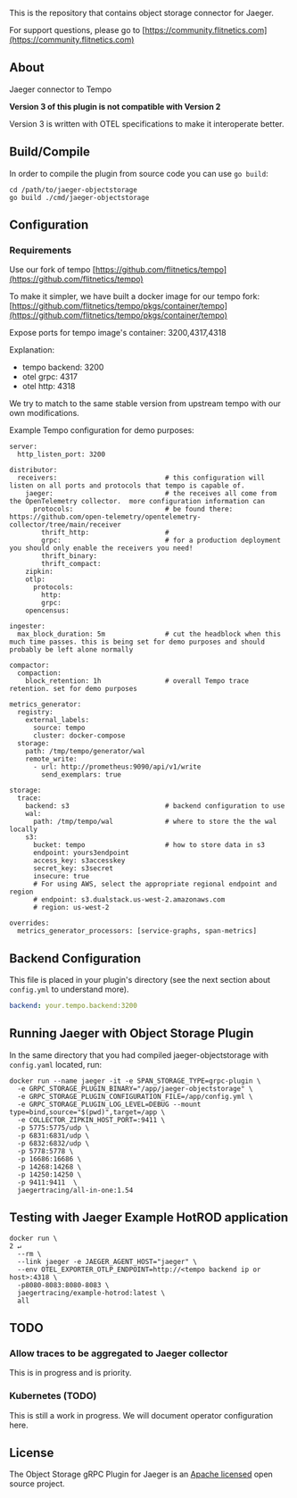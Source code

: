 This is the repository that contains object storage connector for Jaeger.

For support questions, please go to [https://community.flitnetics.com](https://community.flitnetics.com)

## About
Jaeger connector to Tempo

**Version 3 of this plugin is not compatible with Version 2**


Version 3 is written with OTEL specifications to make it interoperate better.

## Build/Compile
In order to compile the plugin from source code you can use `go build`:

```
cd /path/to/jaeger-objectstorage
go build ./cmd/jaeger-objectstorage
```

## Configuration
### Requirements
Use our fork of tempo [https://github.com/flitnetics/tempo](https://github.com/flitnetics/tempo)

To make it simpler, we have built a docker image for our tempo fork:
[https://github.com/flitnetics/tempo/pkgs/container/tempo](https://github.com/flitnetics/tempo/pkgs/container/tempo)

Expose ports for tempo image's container: 3200,4317,4318

Explanation: 
  * tempo backend: 3200
  * otel grpc: 4317
  * otel http: 4318

We try to match to the same stable version from upstream tempo with our own modifications.

Example Tempo configuration for demo purposes:
```
server:
  http_listen_port: 3200

distributor:
  receivers:                           # this configuration will listen on all ports and protocols that tempo is capable of.
    jaeger:                            # the receives all come from the OpenTelemetry collector.  more configuration information can
      protocols:                       # be found there: https://github.com/open-telemetry/opentelemetry-collector/tree/main/receiver
        thrift_http:                   #
        grpc:                          # for a production deployment you should only enable the receivers you need!
        thrift_binary:
        thrift_compact:
    zipkin:
    otlp:
      protocols:
        http:
        grpc:
    opencensus:

ingester:
  max_block_duration: 5m               # cut the headblock when this much time passes. this is being set for demo purposes and should probably be left alone normally

compactor:
  compaction:
    block_retention: 1h                # overall Tempo trace retention. set for demo purposes

metrics_generator:
  registry:
    external_labels:
      source: tempo
      cluster: docker-compose
  storage:
    path: /tmp/tempo/generator/wal
    remote_write:
      - url: http://prometheus:9090/api/v1/write
        send_exemplars: true

storage:
  trace:
    backend: s3                        # backend configuration to use
    wal:
      path: /tmp/tempo/wal             # where to store the the wal locally
    s3:
      bucket: tempo                    # how to store data in s3
      endpoint: yours3endpoint
      access_key: s3accesskey
      secret_key: s3secret
      insecure: true
      # For using AWS, select the appropriate regional endpoint and region
      # endpoint: s3.dualstack.us-west-2.amazonaws.com
      # region: us-west-2

overrides:
  metrics_generator_processors: [service-graphs, span-metrics]
```
## Backend Configuration
This file is placed in your plugin's directory (see the next section about `config.yml` to understand more).

```config.yaml
backend: your.tempo.backend:3200
```

## Running Jaeger with Object Storage Plugin
In the same directory that you had compiled jaeger-objectstorage with `config.yaml` located, run:

```
docker run --name jaeger -it -e SPAN_STORAGE_TYPE=grpc-plugin \                             
  -e GRPC_STORAGE_PLUGIN_BINARY="/app/jaeger-objectstorage" \
  -e GRPC_STORAGE_PLUGIN_CONFIGURATION_FILE=/app/config.yml \
  -e GRPC_STORAGE_PLUGIN_LOG_LEVEL=DEBUG --mount type=bind,source="$(pwd)",target=/app \
  -e COLLECTOR_ZIPKIN_HOST_PORT=:9411 \
  -p 5775:5775/udp \
  -p 6831:6831/udp \
  -p 6832:6832/udp \
  -p 5778:5778 \
  -p 16686:16686 \
  -p 14268:14268 \
  -p 14250:14250 \
  -p 9411:9411  \
  jaegertracing/all-in-one:1.54
```

## Testing with Jaeger Example HotROD application
```
docker run \                                                                                                          2 ↵
  --rm \
  --link jaeger -e JAEGER_AGENT_HOST="jaeger" \
  --env OTEL_EXPORTER_OTLP_ENDPOINT=http://<tempo backend ip or host>:4318 \
  -p8080-8083:8080-8083 \
  jaegertracing/example-hotrod:latest \
  all
```

## TODO
### Allow traces to be aggregated to Jaeger collector
This is in progress and is priority.

### Kubernetes (TODO)
This is still a work in progress. We will document operator configuration here.

## License

The Object Storage gRPC Plugin for Jaeger is an [Apache licensed](LICENSE) open source project.
